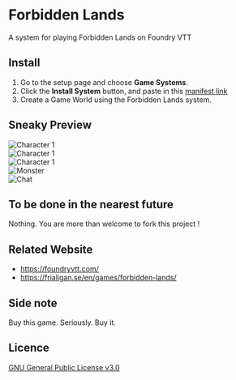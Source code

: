 # Forbidden Lands
A system for playing Forbidden Lands on Foundry VTT

## Install
1. Go to the setup page and choose **Game Systems**.
2. Click the **Install System** button, and paste in this [manifest link](https://raw.githubusercontent.com/Perfectro/forbidden-lands-foundry-vtt/master/system.json)
3. Create a Game World using the Forbidden Lands system.

## Sneaky Preview
![Character 1](https://github.com/Perfectro/forbidden-lands-foundry-vtt/blob/master/asset/character-1.png?raw=true)  
![Character 1](https://github.com/Perfectro/forbidden-lands-foundry-vtt/blob/master/asset/character-2.png?raw=true)  
![Character 1](https://github.com/Perfectro/forbidden-lands-foundry-vtt/blob/master/asset/character-3.png?raw=true)  
![Monster](https://github.com/Perfectro/forbidden-lands-foundry-vtt/blob/master/asset/monster.png?raw=true)  
![Chat](https://github.com/Perfectro/forbidden-lands-foundry-vtt/blob/master/asset/chat.png?raw=true)  

## To be done in the nearest future
Nothing. You are more than welcome to fork this project !

## Related Website
- https://foundryvtt.com/
- https://frialigan.se/en/games/forbidden-lands/

## Side note
Buy this game. Seriously. Buy it.

## Licence
[GNU General Public License v3.0](https://choosealicense.com/licenses/gpl-3.0/)